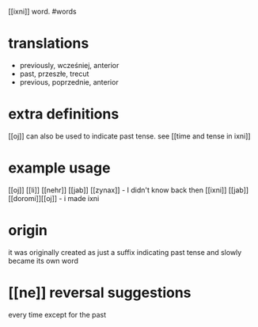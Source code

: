 [[ixni]] word.
#words
# translations
- previously, wcześniej, anterior
- past, przeszłe, trecut
- previous, poprzednie, anterior
# extra definitions
[[oj]] can also be used to indicate past tense. see [[time and tense in ixni]]
# example usage
[[oj]] [[li]] [[nehr]] [[jab]] [[zynax]] - I didn't know back then
[[ixni]] [[jab]] [[doromi]][[oj]] - i made ixni
# origin
it was originally created as just a suffix indicating past tense and slowly became its own word
# [[ne]] reversal suggestions 
every time except for the past
